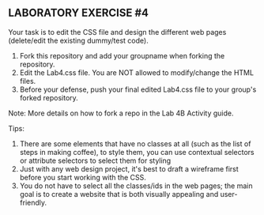 ## LABORATORY EXERCISE #4 ##
Your task is to edit the CSS file and design the different web pages (delete/edit the existing dummy/test code).
1. Fork this repository and add your groupname when forking the repository.
2. Edit the Lab4.css file. You are NOT allowed to modify/change the HTML files.
3. Before your defense, push your final edited Lab4.css file to your group's forked repository.

Note: More details on how to fork a repo in the Lab 4B Activity guide.

Tips: 
1. There are some elements that have no classes at all (such as the list of steps in making coffee), to style them, 
you can use contextual selectors or attribute selectors to select them for styling
2. Just with any web design project, it's best to draft a wireframe first before you start working with the CSS.
3. You do not have to select all the classes/ids in the web pages; 
the main goal is to create a website that is both visually appealing and user-friendly.

